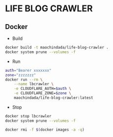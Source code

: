 # LIFE BLOG CRAWLER

## Docker

- Build

```sh
docker build -t maochindada/life-blog-crawler .
docker system prune --volumes -f
```

- Run

```sh
auth="Bearer xxxxxxx"
zone="zzzzzzz"
docker run --rm \
    --name lbcrawler \
    -e CLOUDFLARE_AUTH=$auth \
    -e CLOUDFLARE_ZONE=$zone \
    maochindada/life-blog-crawler:latest
```

- Stop

```sh
docker stop lbcrawler
docker system prune --volumes -f
```

```sh
docker rmi -f $(docker images -a -q)
```
